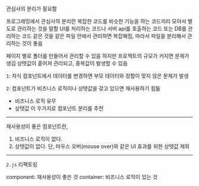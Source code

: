 관심사의 분리가 필요함

프로그래밍에서 관심사의 분리란 복잡한 코드를 비슷한 기능을 하는 코드끼리 모아서 별도로 관리하는 것을 말함
UI를 처리하는 코드나 서버 api를 호출하는 코드 또는 DB를 관리하는 코드 같은 것을 같은 파일 안에서 관리하면 복잡해짐, 따라서 파일을 분리해서 관리하는 것이 좋음

페이지 별로 폴더를 만들어서 관리할 수 있음
하지만 프로젝트의 규모가 커지면 문제가 생김
상탯값이 흩어져 관리되고, 중복값이 발생할 수 있음

`1`: 자식 컴포넌트에서 데이터를 변경하면 부모 데이터와 정합이 맞지 않은 문제가 발생

`2`: 컴포넌트가 비즈니스 로직이나 상탯값을 갖고 있으면 재사용하기 힘듦

- 비즈니스 로직 유무
- 상탯값
  이 두가지로 컴포넌트 분리를 추천

---

재사용성이 좋은 컴포넌트란,

1. 비즈니스 로직이 없다.
2. 상탯값이 없다. 단, 마우스 오버(mouse over)와 같은 UI 효과를 위한 상탯값 제외

---

`2.js` 리팩토링

component: 재사용성이 좋은 것
container: 비즈니스 로직이 있는 것
